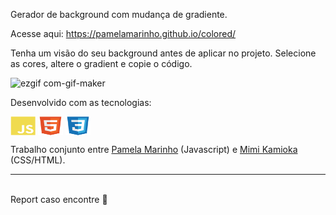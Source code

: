 Gerador de background com mudança de gradiente.

Acesse aqui: https://pamelamarinho.github.io/colored/

Tenha um visão do seu background antes de aplicar no projeto. Selecione as cores, altere o gradient e copie o código.

 ![ezgif com-gif-maker](https://user-images.githubusercontent.com/40448360/162593363-a8bf6509-2ffc-4c01-a232-bcdae9766258.gif)
 
 
 Desenvolvido com as tecnologias:

  <img align="center" alt="Pamela-Js" height="30" width="40" src="https://raw.githubusercontent.com/devicons/devicon/master/icons/javascript/javascript-plain.svg"> <img align="center" alt="Pamela-HTML" height="30" width="40" src="https://raw.githubusercontent.com/devicons/devicon/master/icons/html5/html5-original.svg"> <img align="center" alt="Pamela-CSS" height="30" width="40" src="https://raw.githubusercontent.com/devicons/devicon/master/icons/css3/css3-original.svg">
  
  
  
  Trabalho conjunto entre <a href="https://github.com/PamelaMarinho">Pamela Marinho</a> (Javascript) e <a href="https://github.com/alreadymimi">Mimi Kamioka</a> (CSS/HTML).
  
  <hr><br>
  Report caso encontre 🐛
  
  
